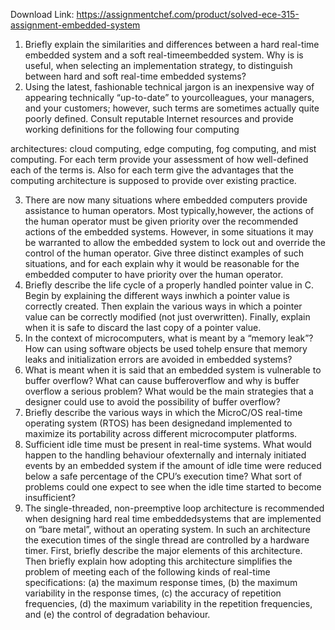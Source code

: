 Download Link: https://assignmentchef.com/product/solved-ece-315-assignment-embedded-system
<br>



<ol>

 <li>Briefly explain the similarities and differences between a hard real-time embedded system and a soft real-timeembedded system. Why is is useful, when selecting an implementation strategy, to distinguish between hard and soft real-time embedded systems?</li>

 <li>Using the latest, fashionable technical jargon is an inexpensive way of appearing technically “up-to-date” to yourcolleagues, your managers, and your customers; however, such terms are sometimes actually quite poorly defined. Consult reputable Internet resources and provide working definitions for the following four computing</li>

</ol>

architectures: cloud computing, edge computing, fog computing, and mist computing. For each term provide your assessment of how well-defined each of the terms is. Also for each term give the advantages that the computing architecture is supposed to provide over existing practice.

<ol start="3">

 <li>There are now many situations where embedded computers provide assistance to human operators. Most typically,however, the actions of the human operator must be given priority over the recommended actions of the embedded systems. However, in some situations it may be warranted to allow the embedded system to lock out and override the control of the human operator. Give three distinct examples of such situations, and for each explain why it would be reasonable for the embedded computer to have priority over the human operator.</li>

 <li>Briefly describe the life cycle of a properly handled pointer value in C. Begin by explaining the different ways inwhich a pointer value is correctly created. Then explain the various ways in which a pointer value can be correctly modified (not just overwritten). Finally, explain when it is safe to discard the last copy of a pointer value.</li>

 <li>In the context of microcomputers, what is meant by a “memory leak”? How can using software objects be used tohelp ensure that memory leaks and initialization errors are avoided in embedded systems?</li>

 <li>What is meant when it is said that an embedded system is vulnerable to buffer overflow? What can cause bufferoverflow and why is buffer overflow a serious problem? What would be the main strategies that a designer could use to avoid the possibility of buffer overflow?</li>

 <li>Briefly describe the various ways in which the MicroC/OS real-time operating system (RTOS) has been designedand implemented to maximize its portability across different microcomputer platforms.</li>

 <li>Sufficient idle time must be present in real-time systems. What would happen to the handling behaviour ofexternally and internaly initiated events by an embedded system if the amount of idle time were reduced below a safe percentage of the CPU’s execution time? What sort of problems could one expect to see when the idle time started to become insufficient?</li>

 <li>The single-threaded, non-preemptive loop architecture is recommended when designing hard real time embeddedsystems that are implemented on “bare metal”, without an operating system. In such an architecture the execution times of the single thread are controlled by a hardware timer. First, briefly describe the major elements of this architecture. Then briefly explain how adopting this architecture simplifies the problem of meeting each of the following kinds of real-time specifications: (a) the maximum response times, (b) the maximum variability in the response times, (c) the accuracy of repetition frequencies, (d) the maximum variability in the repetition frequencies, and (e) the control of degradation behaviour.</li>

</ol>